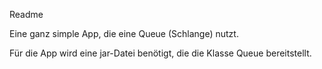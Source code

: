 Readme

Eine ganz simple App, die eine Queue (Schlange) nutzt.

Für die App wird eine jar-Datei benötigt, die die Klasse Queue bereitstellt.
